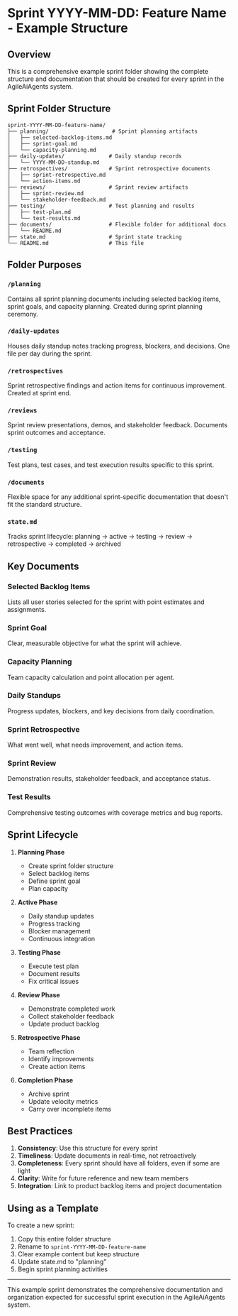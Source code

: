 # Sprint YYYY-MM-DD: Feature Name - Example Structure

## Overview
This is a comprehensive example sprint folder showing the complete structure and documentation that should be created for every sprint in the AgileAiAgents system.

## Sprint Folder Structure

```
sprint-YYYY-MM-DD-feature-name/
├── planning/                    # Sprint planning artifacts
│   ├── selected-backlog-items.md
│   ├── sprint-goal.md
│   └── capacity-planning.md
├── daily-updates/              # Daily standup records
│   └── YYYY-MM-DD-standup.md
├── retrospectives/             # Sprint retrospective documents
│   ├── sprint-retrospective.md
│   └── action-items.md
├── reviews/                    # Sprint review artifacts
│   ├── sprint-review.md
│   └── stakeholder-feedback.md
├── testing/                    # Test planning and results
│   ├── test-plan.md
│   └── test-results.md
├── documents/                  # Flexible folder for additional docs
│   └── README.md
├── state.md                    # Sprint state tracking
└── README.md                   # This file
```

## Folder Purposes

### `/planning`
Contains all sprint planning documents including selected backlog items, sprint goals, and capacity planning. Created during sprint planning ceremony.

### `/daily-updates`
Houses daily standup notes tracking progress, blockers, and decisions. One file per day during the sprint.

### `/retrospectives`
Sprint retrospective findings and action items for continuous improvement. Created at sprint end.

### `/reviews`
Sprint review presentations, demos, and stakeholder feedback. Documents sprint outcomes and acceptance.

### `/testing`
Test plans, test cases, and test execution results specific to this sprint.

### `/documents`
Flexible space for any additional sprint-specific documentation that doesn't fit the standard structure.

### `state.md`
Tracks sprint lifecycle: planning → active → testing → review → retrospective → completed → archived

## Key Documents

### Selected Backlog Items
Lists all user stories selected for the sprint with point estimates and assignments.

### Sprint Goal
Clear, measurable objective for what the sprint will achieve.

### Capacity Planning
Team capacity calculation and point allocation per agent.

### Daily Standups
Progress updates, blockers, and key decisions from daily coordination.

### Sprint Retrospective
What went well, what needs improvement, and action items.

### Sprint Review
Demonstration results, stakeholder feedback, and acceptance status.

### Test Results
Comprehensive testing outcomes with coverage metrics and bug reports.

## Sprint Lifecycle

1. **Planning Phase**
   - Create sprint folder structure
   - Select backlog items
   - Define sprint goal
   - Plan capacity

2. **Active Phase**
   - Daily standup updates
   - Progress tracking
   - Blocker management
   - Continuous integration

3. **Testing Phase**
   - Execute test plan
   - Document results
   - Fix critical issues

4. **Review Phase**
   - Demonstrate completed work
   - Collect stakeholder feedback
   - Update product backlog

5. **Retrospective Phase**
   - Team reflection
   - Identify improvements
   - Create action items

6. **Completion Phase**
   - Archive sprint
   - Update velocity metrics
   - Carry over incomplete items

## Best Practices

1. **Consistency**: Use this structure for every sprint
2. **Timeliness**: Update documents in real-time, not retroactively
3. **Completeness**: Every sprint should have all folders, even if some are light
4. **Clarity**: Write for future reference and new team members
5. **Integration**: Link to product backlog items and project documentation

## Using as a Template

To create a new sprint:
1. Copy this entire folder structure
2. Rename to `sprint-YYYY-MM-DD-feature-name`
3. Clear example content but keep structure
4. Update state.md to "planning"
5. Begin sprint planning activities

---

This example sprint demonstrates the comprehensive documentation and organization expected for successful sprint execution in the AgileAiAgents system.